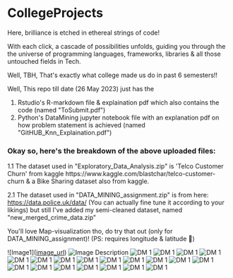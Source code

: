 # CollegeProjects
Here, brilliance is etched in ethereal strings of code!

With each click, a cascade of possibilities unfolds, guiding you through the the universe of 
programming languages, frameworks, libraries & all those untouched fields in Tech.

Well, TBH, That's exactly what college made us do in past 6 semesters!!

Well, This repo till date (26 May 2023) just has the 
  1. Rstudio's R-markdown file & explaination pdf which also contains the code (named "ToSubmit.pdf")
  2. Python's DataMining jupyter notebook file with an explanation pdf on how problem statement is achieved (named "GitHUB_Knn_Explaination.pdf")

<h3>Okay so, here's the breakdown of the above uploaded files: </h3>
1.1 The dataset used in "Exploratory_Data_Analysis.zip" is 'Telco Customer Churn' from kaggle https://www.kaggle.com/blastchar/telco-customer-churn & a Bike Sharing dataset also from kaggle.

2.1 The dataset used in "DATA_MINING_assignment.zip" is from here: https://data.police.uk/data/ (You can actually fine tune it according to your likings) but still I've added my semi-cleaned dataset, named "new_merged_crime_data.zip"

You'll love Map-visualization tho, do try that out (only for DATA_MINING_assignment)! (PS: requires longitude & latitude 🤩)



![Image1]([image_url](https://raw.githubusercontent.com/username/repository/branch/path/to/image.png
))
![Image Description](relative/path/to/image.png)
![DM 1](CollegeProjects/Images/1.png)
![DM 1](CollegeProjects/Images/20.png)
![DM 1](Kgotta-contribute/CollegeProjects/29.png)
![DM 1](Kgotta-contribute/CollegeProjects/38.png)
![DM 1](Kgotta-contribute/CollegeProjects/39.png)
![DM 1](Kgotta-contribute/CollegeProjects/40.png)
![DM 1](Kgotta-contribute/CollegeProjects/41.png)
![DM 1](Kgotta-contribute/CollegeProjects/47.png)
![DM 1](Kgotta-contribute/CollegeProjects/48.png)
![DM 1](Kgotta-contribute/CollegeProjects/50.png)
![DM 1](Kgotta-contribute/CollegeProjects/56.png)
![DM 1](Kgotta-contribute/CollegeProjects/57.png)
![DM 1](Kgotta-contribute/CollegeProjects/64.png)
![DM 1](Kgotta-contribute/CollegeProjects/65.png)
![DM 1](Kgotta-contribute/CollegeProjects/66.png)
![DM 1](Kgotta-contribute/CollegeProjects/67.png)
![DM 1](Kgotta-contribute/CollegeProjects/68.png)
![DM 1](Kgotta-contribute/CollegeProjects/70.png)
![DM 1](Kgotta-contribute/CollegeProjects/71.png)
![DM 1](Kgotta-contribute/CollegeProjects/72.png)



